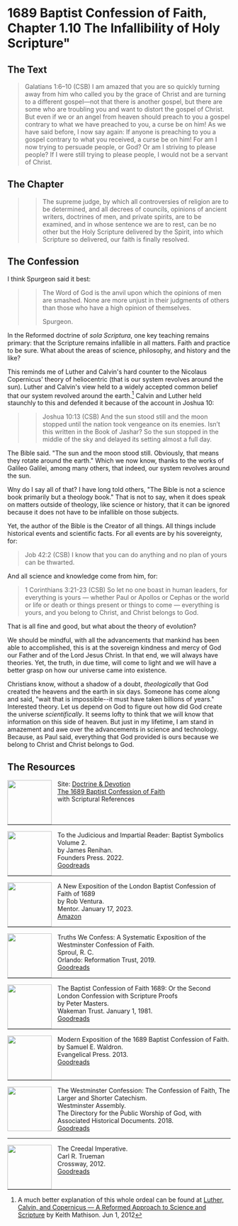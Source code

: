 # 1689 Baptist Confession of Faith, Chapter 1.10 The Infallibility of Holy Scripture"
## The Text

>Galatians 1:6–10 (CSB) I am amazed that you are so quickly turning away from him who called you by the grace of Christ and are turning to a different gospel—not that there is another gospel, but there are some who are troubling you and want to distort the gospel of Christ. But even if we or an angel from heaven should preach to you a gospel contrary to what we have preached to you, a curse be on him! As we have said before, I now say again: If anyone is preaching to you a gospel contrary to what you received, a curse be on him! For am I now trying to persuade people, or God? Or am I striving to please people? If I were still trying to please people, I would not be a servant of Christ.

## The Chapter

>>The supreme judge, by which all controversies of religion are to be determined, and all decrees of councils, opinions of ancient writers, doctrines of men, and private spirits, are to be examined, and in whose sentence we are to rest, can be no other but the Holy Scripture delivered by the Spirit, into which Scripture so delivered, our faith is finally resolved.

## The Confession

I think Spurgeon said it best:

>>The Word of God is the anvil upon which the opinions of men are smashed. None are more unjust in their judgments of others than those who have a high opinion of themselves.
>>
>>Spurgeon.

In the Reformed doctrine of *sola Scriptura*, one key teaching remains primary: that the Scripture remains infallible in all matters. Faith and practice to be sure. What about the areas of science, philosophy, and history and the like?

This reminds me of Luther and Calvin's hard counter to the Nicolaus Copernicus' theory of heliocentric (that is our system revolves around the sun). Luther and Calvin's view held to a widely accepted common belief that our system revolved around the earth.[^1] Calvin and Luther held staunchly to this and defended it because of the account in Joshua 10:

[^1]: A much better explanation of this whole ordeal can be found at [Luther, Calvin, and Copernicus — A Reformed Approach to Science and Scripture](https://www.ligonier.org/learn/articles/luther-calvin-and-copernicus-reformed-approach-science-and-scripture) by Keith Mathison. Jun 1, 2012

>>Joshua 10:13 (CSB) And the sun stood still and the moon stopped until the nation took vengeance on its enemies. Isn’t this written in the Book of Jashar? So the sun stopped in the middle of the sky and delayed its setting almost a full day.

The Bible said. "The sun and the moon stood still. Obviously, that means they rotate around the earth." Which we now know, thanks to the works of Galileo Galilei, among many others, that indeed, our system revolves around the sun.

Wny do I say all of that? I have long told others, "The Bible is not a science book primarily but a theology book." That is not to say, when it does speak on matters outside of theology, like science or history, that it can be ignored because it does not have to be infallible on those subjects.

Yet, the author of the Bible is the Creator of all things. All things include historical events and scientific facts. For all events are by his sovereignty, for:

>Job 42:2 (CSB) I know that you can do anything and no plan of yours can be thwarted.

And all science and knowledge come from him, for:

>1 Corinthians 3:21-23 (CSB) So let no one boast in human leaders, for everything is yours — whether Paul or Apollos or Cephas or the world or life or death or things present or things to come — everything is yours, and you belong to Christ, and Christ belongs to God.

That is all fine and good, but what about the theory of evolution?

We should be mindful, with all the advancements that mankind has been able to accomplished, this is at the sovereign kindness and mercy of God our Father and of the Lord Jesus Christ. In that end, we will always have theories. Yet, the truth, in due time, will come to light and we will have a better grasp on how our universe came into existence.

Christians know, without a shadow of a doubt, *theologically* that God created the heavens and the earth in six days. Someone has come along and said, "wait that is impossible--it must have taken billions of years." Interested theory. Let us depend on God to figure out how did God create the universe *scientifically*. It seems lofty to think that we will know that information on this side of heaven. But just in my lifetime, I am stand in amazement and awe over the advancements in science and technology. Because, as Paul said, everything that God provided is ours because we belong to Christ and Christ belongs to God.

## The Resources

<img src="/images/dnd-1689-site-logo.png" align="left" width="100" style="padding-right: 10px" />Site: [Doctrine & Devotion](http://www.doctrineanddevotion.com/)  
[The 1689 Baptist Confession of Faith](https://www.the1689confession.com/)  
with Scriptural References

<p style="clear:both;">

---

<img src="/images/confession-1689-judacious-reader-renihan.png" align="left" width="100" style="padding-right: 10px" />To the Judicious and Impartial Reader: Baptist Symbolics Volume 2.  
by James Renihan.  
Founders Press. 2022.  
[Goodreads](https://www.goodreads.com/book/show/17867976-modern-exposition-of-the-1689-baptist-confession-of-faith)

<p style="clear:both;">

---

<img src="/images/confession-1689-new-exposition-ventura.jpg" align="left" width="100" style="padding-right: 10px" />A New Exposition of the London Baptist Confession of Faith of 1689    
by Rob Ventura.  
Mentor. January 17, 2023.  
[Amazon](https://www.amazon.com/Exposition-London-Baptist-Confession-Faith/dp/1527108902/ref=asc_df_1527108902/?tag=hyprod-20&linkCode=df0&hvadid=598295323603&hvpos=&hvnetw=g&hvrand=3877532160906942020&hvpone=&hvptwo=&hvqmt=&hvdev=c&hvdvcmdl=&hvlocint=&hvlocphy=9014286&hvtargid=pla-1722666080628&psc=1)

<p style="clear:both;">

---

<img src="/images/confession-wcf-truths-we-confess-sproul.jpg" align="left" width="100" style="padding-right: 10px" />Truths We Confess: A Systematic Exposition of the Westminster Confession of Faith.  
Sproul, R. C.    
Orlando: Reformation Trust, 2019.  
[Goodreads](https://www.goodreads.com/book/show/50024945-truths-we-confess?ac=1&from_search=true&qid=ssTkBgIFwE&rank=1)

<p style="clear:both;">

---

<img src="/images/confession-1689-masters.jpg" align="left" width="100" style="padding-right: 10px" />The Baptist Confession of Faith 1689: Or the Second London Confession with Scripture Proofs  
by Peter Masters.  
Wakeman Trust. January 1, 1981.  
[Goodreads](https://www.goodreads.com/book/show/1723671.Baptist_Confession_of_Faith_1689?ac=1&from_search=true&qid=HfdndsOLE6&rank=1)

<p style="clear:both;">

---

<img src="/images/confession-1689-modern-exposition-waldron.jpg" align="left" width="100" style="padding-right: 10px" />Modern Exposition of the 1689 Baptist Confession of Faith.  
by Samuel E. Waldron.  
Evangelical Press. 2013.  
[Goodreads](https://www.goodreads.com/book/show/17867976-modern-exposition-of-the-1689-baptist-confession-of-faith)

<p style="clear:both;">

---

<img src="/images/confession-wcf-banner-of-truth.jpg" align="left" width="100" style="padding-right: 10px" />The Westminster Confession: The Confession of Faith, The Larger and Shorter Catechism.  
Westminster Assembly.  
The Directory for the Public Worship of God, with Associated Historical Documents. 2018.   
[Goodreads](https://www.goodreads.com/book/show/39905592-the-westminster-confession?ac=1&from_search=true&qid=oMfahlcldC&rank=1)

<p style="clear:both;">

---

<img src="/images/book-creedal-imperative-trueman.jpg" align="left" width="100" style="padding-right: 10px" />The Creedal Imperative.  
Carl R. Trueman    
Crossway, 2012.  
[Goodreads](https://www.goodreads.com/book/show/14452976-the-creedal-imperative?ac=1&from_search=true&qid=GTaJVGWwOY&rank=1)

<p style="clear:both;">
